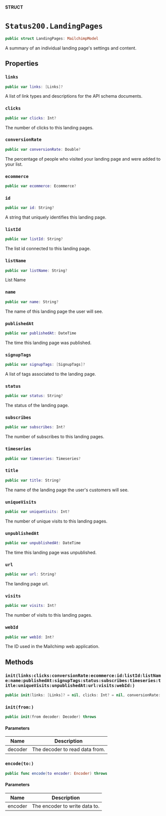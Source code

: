 **STRUCT**

# `Status200.LandingPages`

```swift
public struct LandingPages: MailchimpModel
```

A summary of an individual landing page's settings and content.

## Properties
### `links`

```swift
public var links: [Links]?
```

A list of link types and descriptions for the API schema documents.

### `clicks`

```swift
public var clicks: Int?
```

The number of clicks to this landing pages.

### `conversionRate`

```swift
public var conversionRate: Double?
```

The percentage of people who visited your landing page and were added to your list.

### `ecommerce`

```swift
public var ecommerce: Ecommerce?
```

### `id`

```swift
public var id: String?
```

A string that uniquely identifies this landing page.

### `listId`

```swift
public var listId: String?
```

The list id connected to this landing page.

### `listName`

```swift
public var listName: String?
```

List Name

### `name`

```swift
public var name: String?
```

The name of this landing page the user will see.

### `publishedAt`

```swift
public var publishedAt: DateTime
```

The time this landing page was published.

### `signupTags`

```swift
public var signupTags: [SignupTags]?
```

A list of tags associated to the landing page.

### `status`

```swift
public var status: String?
```

The status of the landing page.

### `subscribes`

```swift
public var subscribes: Int?
```

The number of subscribes to this landing pages.

### `timeseries`

```swift
public var timeseries: Timeseries?
```

### `title`

```swift
public var title: String?
```

The name of the landing page the user's customers will see.

### `uniqueVisits`

```swift
public var uniqueVisits: Int?
```

The number of unique visits to this landing pages.

### `unpublishedAt`

```swift
public var unpublishedAt: DateTime
```

The time this landing page was unpublished.

### `url`

```swift
public var url: String?
```

The landing page url.

### `visits`

```swift
public var visits: Int?
```

The number of visits to this landing pages.

### `webId`

```swift
public var webId: Int?
```

The ID used in the Mailchimp web application.

## Methods
### `init(links:clicks:conversionRate:ecommerce:id:listId:listName:name:publishedAt:signupTags:status:subscribes:timeseries:title:uniqueVisits:unpublishedAt:url:visits:webId:)`

```swift
public init(links: [Links]? = nil, clicks: Int? = nil, conversionRate: Double? = nil, ecommerce: Ecommerce? = nil, id: String? = nil, listId: String? = nil, listName: String? = nil, name: String? = nil, publishedAt: Date? = nil, signupTags: [SignupTags]? = nil, status: String? = nil, subscribes: Int? = nil, timeseries: Timeseries? = nil, title: String? = nil, uniqueVisits: Int? = nil, unpublishedAt: Date? = nil, url: String? = nil, visits: Int? = nil, webId: Int? = nil)
```

### `init(from:)`

```swift
public init(from decoder: Decoder) throws
```

#### Parameters

| Name | Description |
| ---- | ----------- |
| decoder | The decoder to read data from. |

### `encode(to:)`

```swift
public func encode(to encoder: Encoder) throws
```

#### Parameters

| Name | Description |
| ---- | ----------- |
| encoder | The encoder to write data to. |